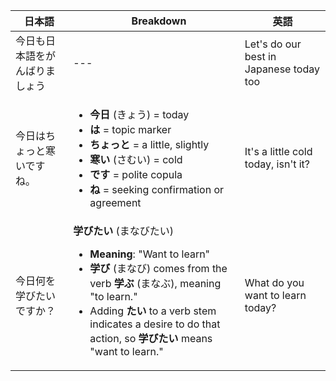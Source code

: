 | 日本語 |　Breakdown |  英語 | 
| --- | --- | --- |
| 今日も日本語をがんばりましょう | --- | Let's do our best in Japanese today too |
| 今日はちょっと寒いですね。| <ul><li>**今日** (きょう) = today </li><li>**は** = topic marker  </li><li>**ちょっと** = a little, slightly  </li><li>**寒い** (さむい) = cold  </li><li>**です** = polite copula  </li><li>**ね** = seeking confirmation or agreement  </li> | It's a little cold today, isn't it?</ul> | 
| 今日何を学びたいですか？ |  **学びたい** (まなびたい)<ul><li>**Meaning**: "Want to learn"</li><li>**学び** (まなび) comes from the verb **学ぶ** (まなぶ), meaning "to learn." </li><li>Adding **たい** to a verb stem indicates a desire to do that action, so **学びたい** means "want to learn."</li></ul> | What do you want to learn today? |

